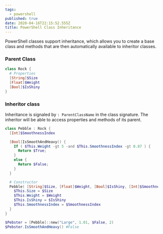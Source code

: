 ```yaml
---
tags:
  - powershell
published: true
date: 2020-04-16T22:15:52.555Z
title: PowerShell Class Inheritance
---
```

PowerShell classes support inheritance, which allows you to create a base class and methods that are then automatically available to inheritor classes. 

### Parent Class

```powershell
class Rock {
  # Properties
  [String]$Size
  [Float]$Weight
  [Bool]$IsShiny
}
```

### Inheritor class

Inheritance is signaled by `: ParentClassName` in the class signature. The inheritor will be able to access properties and methods of its parent. 

```powershell
class Pebble : Rock {
  [Int]$SmoothnessIndex

  [Bool]IsSmoothAndHeavy() {
    If ( $This.Weight -gt 5 -and $This.SmoothnessIndex -gt 0.87 ) {
      Return $True;
    }
    else {
      Return $False;
    }
  }

  # Constructor 
  Pebble( [String]$Size, [Float]$Weight, [Bool]$IsShiny, [Int]$SmoothnessIndex ) {
    $This.Size = $Size
    $This.Weight = $Weight
    $This.IsShiny = $IsShiny
    $This.SmoothnessIndex = $SmoothnessIndex
  }
}

$Pebster = [Pebble]::new("Large", 1.01, $False, 2)
$Pebster.IsSmoothAndHeavy() #False
```
